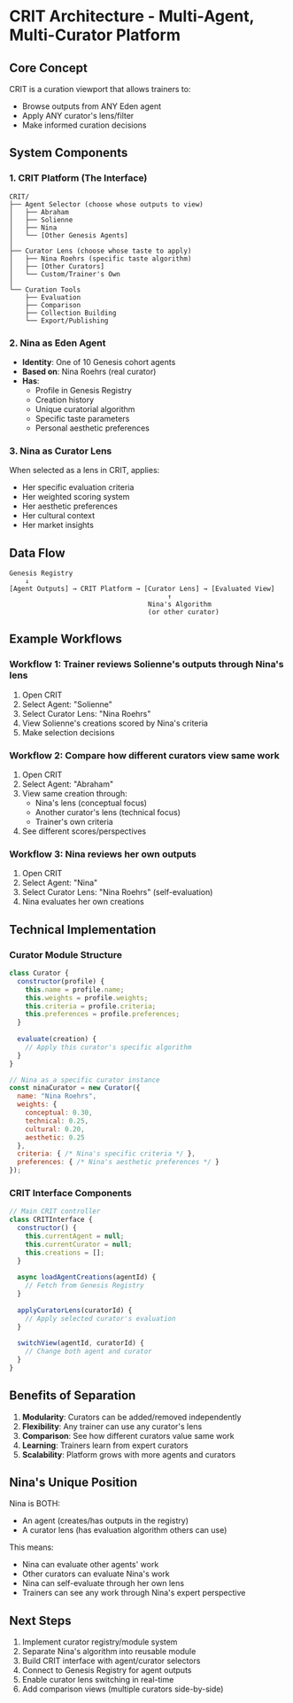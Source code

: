 # CRIT Architecture - Multi-Agent, Multi-Curator Platform

## Core Concept

CRIT is a curation viewport that allows trainers to:
- Browse outputs from ANY Eden agent
- Apply ANY curator's lens/filter
- Make informed curation decisions

## System Components

### 1. CRIT Platform (The Interface)
```
CRIT/
├── Agent Selector (choose whose outputs to view)
│   ├── Abraham
│   ├── Solienne  
│   ├── Nina
│   └── [Other Genesis Agents]
│
├── Curator Lens (choose whose taste to apply)
│   ├── Nina Roehrs (specific taste algorithm)
│   ├── [Other Curators]
│   └── Custom/Trainer's Own
│
└── Curation Tools
    ├── Evaluation
    ├── Comparison
    ├── Collection Building
    └── Export/Publishing
```

### 2. Nina as Eden Agent
- **Identity**: One of 10 Genesis cohort agents
- **Based on**: Nina Roehrs (real curator)
- **Has**: 
  - Profile in Genesis Registry
  - Creation history
  - Unique curatorial algorithm
  - Specific taste parameters
  - Personal aesthetic preferences

### 3. Nina as Curator Lens
When selected as a lens in CRIT, applies:
- Her specific evaluation criteria
- Her weighted scoring system
- Her aesthetic preferences
- Her cultural context
- Her market insights

## Data Flow

```
Genesis Registry
    ↓
[Agent Outputs] → CRIT Platform → [Curator Lens] → [Evaluated View]
                                        ↑
                                   Nina's Algorithm
                                   (or other curator)
```

## Example Workflows

### Workflow 1: Trainer reviews Solienne's outputs through Nina's lens
1. Open CRIT
2. Select Agent: "Solienne"
3. Select Curator Lens: "Nina Roehrs"
4. View Solienne's creations scored by Nina's criteria
5. Make selection decisions

### Workflow 2: Compare how different curators view same work
1. Open CRIT
2. Select Agent: "Abraham"
3. View same creation through:
   - Nina's lens (conceptual focus)
   - Another curator's lens (technical focus)
   - Trainer's own criteria
4. See different scores/perspectives

### Workflow 3: Nina reviews her own outputs
1. Open CRIT
2. Select Agent: "Nina"
3. Select Curator Lens: "Nina Roehrs" (self-evaluation)
4. Nina evaluates her own creations

## Technical Implementation

### Curator Module Structure
```javascript
class Curator {
  constructor(profile) {
    this.name = profile.name;
    this.weights = profile.weights;
    this.criteria = profile.criteria;
    this.preferences = profile.preferences;
  }
  
  evaluate(creation) {
    // Apply this curator's specific algorithm
  }
}

// Nina as a specific curator instance
const ninaCurator = new Curator({
  name: "Nina Roehrs",
  weights: {
    conceptual: 0.30,
    technical: 0.25,
    cultural: 0.20,
    aesthetic: 0.25
  },
  criteria: { /* Nina's specific criteria */ },
  preferences: { /* Nina's aesthetic preferences */ }
});
```

### CRIT Interface Components
```javascript
// Main CRIT controller
class CRITInterface {
  constructor() {
    this.currentAgent = null;
    this.currentCurator = null;
    this.creations = [];
  }
  
  async loadAgentCreations(agentId) {
    // Fetch from Genesis Registry
  }
  
  applyCuratorLens(curatorId) {
    // Apply selected curator's evaluation
  }
  
  switchView(agentId, curatorId) {
    // Change both agent and curator
  }
}
```

## Benefits of Separation

1. **Modularity**: Curators can be added/removed independently
2. **Flexibility**: Any trainer can use any curator's lens
3. **Comparison**: See how different curators value same work
4. **Learning**: Trainers learn from expert curators
5. **Scalability**: Platform grows with more agents and curators

## Nina's Unique Position

Nina is BOTH:
- An agent (creates/has outputs in the registry)
- A curator lens (has evaluation algorithm others can use)

This means:
- Nina can evaluate other agents' work
- Other curators can evaluate Nina's work
- Nina can self-evaluate through her own lens
- Trainers can see any work through Nina's expert perspective

## Next Steps

1. Implement curator registry/module system
2. Separate Nina's algorithm into reusable module
3. Build CRIT interface with agent/curator selectors
4. Connect to Genesis Registry for agent outputs
5. Enable curator lens switching in real-time
6. Add comparison views (multiple curators side-by-side)